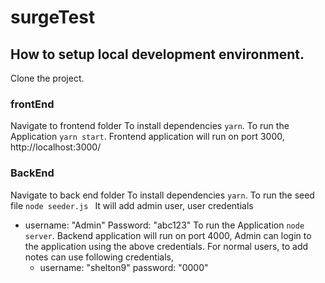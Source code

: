 
# surgeTest

## How to setup local development environment.

Clone the project.

### frontEnd

Navigate to frontend folder
To install dependencies `yarn`.
To run the Application `yarn start`.
Frontend application will run on port 3000, http://localhost:3000/

### BackEnd

Navigate to back end folder
To install dependencies `yarn`.
To run the seed file `node seeder.js `
It will add admin user, user credentials

- username: "Admin" Password: "abc123"
  To run the Application `node server`.
  Backend application will run on port 4000,
  Admin can login to the application using the above credentials.
  For normal users, to add notes can use following credentials,
  - username: "shelton9" password: "0000"
